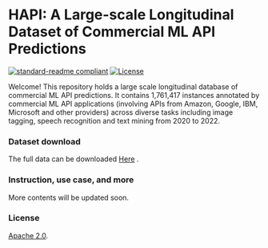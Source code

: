 # HAPI: A Large-scale Longitudinal Dataset of Commercial ML API Predictions

[![standard-readme compliant](https://img.shields.io/badge/readme%20style-standard-brightgreen.svg?style=flat-square)](https://github.com/RichardLitt/standard-readme)
[![License](https://img.shields.io/badge/license-Apache%202-blue.svg)](LICENSE)


Welcome! This repository holds a large scale longitudinal database of commercial ML API predictions. It contains 1,761,417 instances annotated by commercial ML API applications (involving APIs 
from Amazon, Google, IBM, Microsoft and other providers) across diverse tasks including image tagging, speech recognition and text mining from 2020 to 2022. 

### Dataset download 
 The full data can be downloaded [Here](https://drive.google.com/drive/folders/1jK6KywfUbh3T3SorP18nAZDhES1xZm4p?usp=sharing)
. 

### Instruction, use case, and more 
More contents will be updated soon.

### License
[Apache 2.0](LICENSE).
